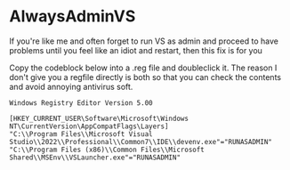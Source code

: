 # AlwaysAdminVS
If you're like me and often forget to run VS as admin and proceed to have problems until you feel like an idiot and restart, then this fix is for you

Copy the codeblock below into a .reg file and doubleclick it. The reason I don't give you a regfile directly is both so that you can check the contents and avoid annoying antivirus soft.

```
Windows Registry Editor Version 5.00

[HKEY_CURRENT_USER\Software\Microsoft\Windows NT\CurrentVersion\AppCompatFlags\Layers]
"C:\\Program Files\\Microsoft Visual Studio\\2022\\Professional\\Common7\\IDE\\devenv.exe"="RUNASADMIN"
"C:\\Program Files (x86)\\Common Files\\Microsoft Shared\\MSEnv\\VSLauncher.exe"="RUNASADMIN"
```
